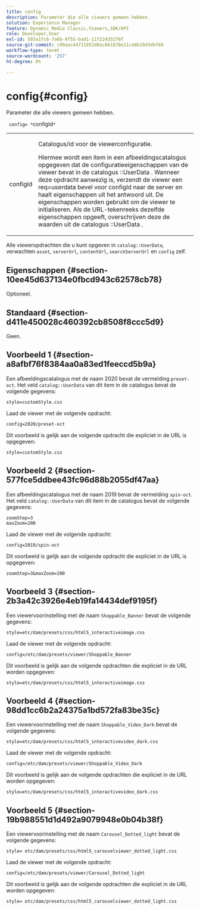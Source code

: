 ```yaml
---
title: config
description: Parameter die alle viewers gemeen hebben.
solution: Experience Manager
feature: Dynamic Media Classic,Viewers,SDK/API
role: Developer,User
exl-id: 503a1fc6-7a6b-4f55-bad1-11f22435276f
source-git-commit: c99aac44711852d8ac661878e11ce0b19d3dbf60
workflow-type: tm+mt
source-wordcount: '257'
ht-degree: 0%

---
```


# config{#config}

Parameter die alle viewers gemeen hebben.

` config= *`configId`*`

<table id="table_9B98C97485DD4DEB8A6ECBCE8DF6B886"> 
 <tbody> 
  <tr> 
   <td colname="col1"> <p> <span class="codeph"> <span class="varname"> configId  </span> </span> </p> </td> 
   <td colname="col2"> <p>Catalogus/id voor de viewerconfiguratie. </p> <p> Hiermee wordt een item in een afbeeldingscatalogus opgegeven dat de configuratieeigenschappen van de viewer bevat in de catalogus <span class="codeph">::UserData </span>. Wanneer deze opdracht aanwezig is, verzendt de viewer een <span class="codeph"> req=userdata </span> bevel voor <span class="codeph"> configId </span> naar de server en haalt eigenschappen uit het antwoord uit. De eigenschappen worden gebruikt om de viewer te initialiseren. Als de URL-tekenreeks dezelfde eigenschappen opgeeft, overschrijven deze de waarden uit de catalogus <span class="codeph">::UserData </span>. </p> </td> 
  </tr> 
 </tbody> 
</table>

Alle vieweropdrachten die u kunt opgeven in `catalog::UserData`, verwachten `asset`, `serverUrl`, `contentUrl`, `searchServerUrl` en `config` zelf.

## Eigenschappen {#section-10ee45d637134e0fbcd943c62578cb78}

Optioneel.

## Standaard {#section-d411e450028c460392cb8508f8ccc5d9}

Geen.

## Voorbeeld 1 {#section-a8afbf76f8384aa0a83ed1feeccd5b9a}

Een afbeeldingscatalogus met de naam 2020 bevat de vermelding `preset-oct`. Het veld `catalog::UserData` van dit item in de catalogus bevat de volgende gegevens:

```
style=customStyle.css
```

Laad de viewer met de volgende opdracht:

```
config=2020/preset-oct
```

Dit voorbeeld is gelijk aan de volgende opdracht die expliciet in de URL is opgegeven:

```
style=customStyle.css
```

## Voorbeeld 2 {#section-577fce5ddbee43fc96d88b2055df47aa}

Een afbeeldingscatalogus met de naam 2019 bevat de vermelding `spin-oct`. Het veld `catalog::UserData` van dit item in de catalogus bevat de volgende gegevens:

```
zoomStep=3 
maxZoom=200
```

Laad de viewer met de volgende opdracht:

```
config=2019/spin-oct
```

Dit voorbeeld is gelijk aan de volgende opdracht die expliciet in de URL is opgegeven:

```
zoomStep=3&maxZoom=200
```

## Voorbeeld 3 {#section-2b3a42c3926e4eb19fa14434def9195f}

Een viewervoorinstelling met de naam `Shoppable_Banner` bevat de volgende gegevens:

```
style=etc/dam/presets/css/html5_interactiveimage.css
```

Laad de viewer met de volgende opdracht:

```
config=/etc/dam/presets/viewer/Shoppable_Banner
```

Dit voorbeeld is gelijk aan de volgende opdrachten die expliciet in de URL worden opgegeven:

`style=etc/dam/presets/css/html5_interactiveimage.css`

## Voorbeeld 4 {#section-98dd1cc6b2a24375a1bd572fa83be35c}

Een viewervoorinstelling met de naam `Shoppable_Video_Dark` bevat de volgende gegevens:

```
style=etc/dam/presets/css/html5_interactivevideo_dark.css
```

Laad de viewer met de volgende opdracht:

```
config=/etc/dam/presets/viewer/Shoppable_Video_Dark
```

Dit voorbeeld is gelijk aan de volgende opdrachten die expliciet in de URL worden opgegeven:

```
style=etc/dam/presets/css/html5_interactivevideo_dark.css
```

## Voorbeeld 5 {#section-19b988551d1d492a9079948e0b04b38f}

Een viewervoorinstelling met de naam `Carousel_Dotted_light` bevat de volgende gegevens:

```
style= etc/dam/presets/css/html5_carouselviewer_dotted_light.css
```

Laad de viewer met de volgende opdracht:

```
config=/etc/dam/presets/viewer/Carousel_Dotted_light
```

Dit voorbeeld is gelijk aan de volgende opdrachten die expliciet in de URL worden opgegeven:

```
style= etc/dam/presets/css/html5_carouselviewer_dotted_light.css
```
